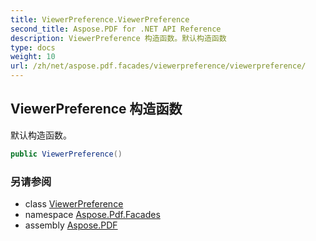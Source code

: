 ```yaml
---
title: ViewerPreference.ViewerPreference
second_title: Aspose.PDF for .NET API Reference
description: ViewerPreference 构造函数。默认构造函数
type: docs
weight: 10
url: /zh/net/aspose.pdf.facades/viewerpreference/viewerpreference/
---
```

## ViewerPreference 构造函数

默认构造函数。

```csharp
public ViewerPreference()
```

### 另请参阅

* class [ViewerPreference](../)
* namespace [Aspose.Pdf.Facades](../../../aspose.pdf.facades/)
* assembly [Aspose.PDF](../../../)